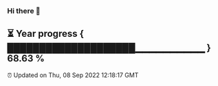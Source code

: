 ### Hi there 👋
⏳ Year progress { ████████████████████▁▁▁▁▁▁▁▁▁▁ } 68.63 %
---
⏰ Updated on Thu, 08 Sep 2022 12:18:17 GMT


